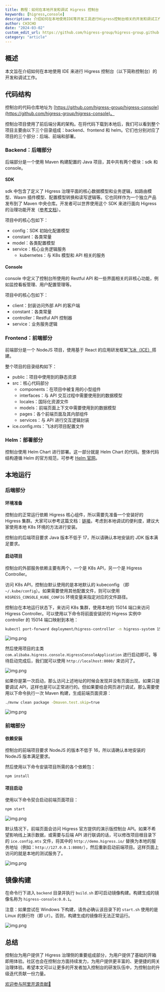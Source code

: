 ```yaml
---
title: 教程：如何在本地开发和调试 Higress 控制台
keywords: [higress,console]
description: 介绍如何在本地使用IDE等开发工具进行Higress控制台相关的开发和调试工作。
author: CH3CHO
date: "2024-03-02"
custom_edit_url: https://github.com/higress-group/higress-group.github.io/blob/main/i18n/en/docusaurus-plugin-content-blog/console-dev.md
category: "article"
---
```


## 概述

本文旨在介绍如何在本地使用 IDE 来进行 Higress 控制台（以下简称控制台）的开发和调试工作。

## 代码结构

控制台的代码仓库地址为 [https://github.com/higress-group/higress-console](https://github.com/higress-group/higress-console)。

控制台项目使用了前后端分离的架构。在将代码下载到本地后，我们可以看到整个项目主要由以下三个目录组成：backend、frontend 和 helm。它们也分别对应了项目的三个部分：后端、前端和部署。

### Backend：后端部分

后端部分是一个使用 Maven 构建配置的 Java 项目，其中共有两个模块：sdk 和 console。

#### SDK

sdk 中包含了定义了 Higress 治理平面的核心数据模型和业务逻辑，如路由模型、Wasm 插件模型、配置模型转换和读写逻辑等。它也同样作为一个独立产品发布到了 Maven 中央仓库。开发者可以世界使用这个 SDK 来进行面向 Higress 的治理功能开发（[参考文档](/blog/admin-sdk-intro)）。

项目中的核心包如下：

- config：SDK 初始化配置模型
- constant：各类常量
- model：各类配置模型
- service：核心业务逻辑服务
  - kubernetes：与 K8s 模型和 API 相关的服务

#### Console

console 中定义了控制台所使用的 Restful API 和一些界面相关的非核心功能，例如监控看板管理、用户配置管理等。

项目中的核心包如下：

- client：封装访问外部 API 的客户端 
- constant：各类常量
- controller：Restful API 控制器
- service：业务服务逻辑

### Frontend：前端部分

前端部分是一个 NodeJS 项目，使用基于 React 的应用研发框架[飞冰（ICE）](https://v3.ice.work/)搭建。

整个项目的目录结构如下：

- public：项目中使用到的静态资源
- src：核心代码部分
  - components：在项目中被复用的小型组件
  - interfaces：与 API 交互过程中需要使用到的数据模型
  - locales：国际化资源文件
  - models：前端页面上下文中需要使用到的数据模型
  - pages：各个前端页面及其内部组件
  - services：与 API 进行交互逻辑封装
- ice.config.mts：飞冰的项目配置文件

### Helm：部署部分

控制台使用 Helm Chart 进行部署。这一部分就是 Helm Chart 的代码。整体代码结构遵循 Helm 的官方规范，可参考 [Helm 官网](https://helm.sh/)。

## 本地运行

### 后端部分

#### 环境准备

控制台的正常运行依赖 Higress 核心组件，所以需要先准备一个安装好的 Higress 集群。大家可以参考这篇文档：[链接](/docs/user/quickstart)。考虑到本地调试的便利度，建议大家使用本地 K8s 环境的方法进行安装。

控制台的后端项目要求 Java 版本不低于 17，所以请确认本地安装的 JDK 版本满足要求。

#### 启动项目

控制台的外部服务依赖主要有两个，一个是 K8s API，另一个是 Higress Controller。

访问 K8s API，控制台默认使用的是本地默认的 kubeconfig （即 `~/.kube/config`）。如果需要使用其他配置文件，则可以使用 `HIGRESS_CONSOLE_KUBE_CONFIG` 环境变量来指定对应的文件路径。

控制台在本地运行状态下，来访问 K8s 集群，使用本地的 15014 端口来访问 Higress Controller。可以使用以下命令将前面安装好的 Higress 实例中 controller 的 15014 端口映射到本地：

```bash
kubectl port-forward deployment/higress-controller -n higress-system 15014
```

![img.png](/img/blog/console-dev/port-forward.png)

然后使用项目的主类 `com.alibaba.higress.console.HigressConsoleApplication` 进行启动即可。等待启动完成后，我们就可以使用 `http://localhost:8080/` 来访问了。

![img.png](/img/blog/console-dev/backend-start.png)

如果你是第一次启动，那么访问上述地址的时候会发现并没有页面出现。如果只是要调试 API，这样也是可以正常进行的。但如果要结合网页进行调试，那么需要使用以下命令执行一次 Maven 构建，生成前端页面资源：

```bash
./mvnw clean package -Dmaven.test.skip=true
```

![img.png](/img/blog/console-dev/backend-build.png)

### 前端部分

#### 依赖安装

控制台的前端项目要求 NodeJS 的版本不低于 16，所以请确认本地安装的 NodeJS 版本满足要求。

然后使用以下命令安装项目所需的各个依赖包：

```bash
npm install
```

#### 项目启动

使用以下命令契合启动前端页面项目：

```bash
npm start
```

![img.png](/img/blog/console-dev/frontend-start.png)

默认情况下，前端页面会访问 Higress 官方提供的演示版控制台 API。如果不希望影响线上演示数据，或需要与后端 API 进行联调的话，可以修改项目根目录下的 `ice.config.mts` 文件，将其中的 `http://demo.higress.io/` 替换为本地的服务地址（例如：`http://127.0.0.1:8080/`），然后重新启动前端项目。这样页面上访问的就是本地的测试服务了。

![img.png](/img/blog/console-dev/frontend-local-api.png)

## 镜像构建

在命令行下进入 `backend` 目录并执行 `build.sh` 即可启动镜像构建。构建生成的镜像名称为 `higress-console:0.0.1`。

注意：如果尝试在 Windows 下构建，请务必确认该目录下的 `start.sh` 使用的是 Linux 的换行符（即 `LF`）。否则，构建生成的镜像将无法正常运行。

![img.png](/img/blog/console-dev/image-build.png)

## 总结

控制台为用户提供了 Higress 治理侧的重要组成部分，为用户提供了基础的开箱即用体验。社区也会在控制台方面持续发力，为用户提供更丰富的、更便捷的网关治理体验。希望本文可以让更多的开发者加入控制台的研发队伍中，为控制台的升级迭代贡献一份力量。

[欢迎参与阿里开源贡献👏](https://github.com/alibaba/higress/issues/480)
